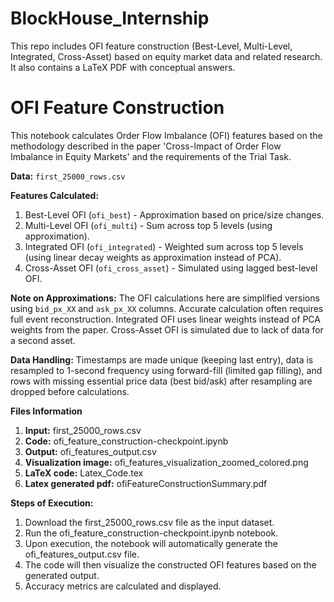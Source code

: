 # BlockHouse_Internship
This repo includes OFI feature construction (Best-Level, Multi-Level, Integrated, Cross-Asset) based on equity market data and related research. It also contains a LaTeX PDF with conceptual answers.
# OFI Feature Construction

This notebook calculates Order Flow Imbalance (OFI) features based on the methodology described in the paper 'Cross-Impact of Order Flow Imbalance in Equity Markets' and the requirements of the Trial Task.

**Data:** `first_25000_rows.csv`

**Features Calculated:**
1.  Best-Level OFI (`ofi_best`) - Approximation based on price/size changes.
2.  Multi-Level OFI (`ofi_multi`) - Sum across top 5 levels (using approximation).
3.  Integrated OFI (`ofi_integrated`) - Weighted sum across top 5 levels (using linear decay weights as approximation instead of PCA).
4.  Cross-Asset OFI (`ofi_cross_asset`) - Simulated using lagged best-level OFI.

**Note on Approximations:** The OFI calculations here are simplified versions using `bid_px_XX` and `ask_px_XX` columns. Accurate calculation often requires full event reconstruction. Integrated OFI uses linear weights instead of PCA weights from the paper. Cross-Asset OFI is simulated due to lack of data for a second asset.

**Data Handling:** Timestamps are made unique (keeping last entry), data is resampled to 1-second frequency using forward-fill (limited gap filling), and rows with missing essential price data (best bid/ask) after resampling are dropped before calculations.

**Files Information**
1. **Input:** first_25000_rows.csv
2. **Code:** ofi_feature_construction-checkpoint.ipynb
3. **Output:** ofi_features_output.csv
4. **Visualization image:** ofi_features_visualization_zoomed_colored.png
5. **LaTeX code:** Latex_Code.tex
6. **Latex generated pdf:** ofiFeatureConstructionSummary.pdf 

**Steps of Execution:**
 1. Download the first_25000_rows.csv file as the input dataset.
 2. Run the ofi_feature_construction-checkpoint.ipynb notebook. 
 3. Upon execution, the notebook will automatically generate the ofi_features_output.csv file.
 4. The code will then visualize the constructed OFI features based on the generated output.
 5. Accuracy metrics are calculated and displayed.

